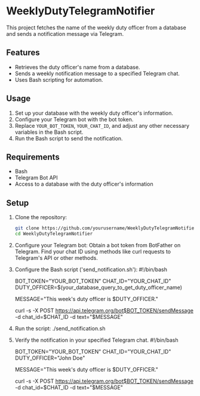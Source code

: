# WeeklyDutyTelegramNotifier

This project fetches the name of the weekly duty officer from a database and sends a notification message via Telegram.

## Features
- Retrieves the duty officer's name from a database.
- Sends a weekly notification message to a specified Telegram chat.
- Uses Bash scripting for automation.

## Usage
1. Set up your database with the weekly duty officer's information.
2. Configure your Telegram bot with the bot token.
3. Replace `YOUR_BOT_TOKEN`, `YOUR_CHAT_ID`, and adjust any other necessary variables in the Bash script.
4. Run the Bash script to send the notification.

## Requirements
- Bash
- Telegram Bot API
- Access to a database with the duty officer's information

## Setup
1. Clone the repository:
   ```bash
   git clone https://github.com/yourusername/WeeklyDutyTelegramNotifier.git
   cd WeeklyDutyTelegramNotifier
   
2. Configure your Telegram bot:
    Obtain a bot token from BotFather on Telegram.
    Find your chat ID using methods like curl requests to Telegram's API or other methods.

3. Configure the Bash script ('send_notification.sh'):
   #!/bin/bash

   BOT_TOKEN="YOUR_BOT_TOKEN"
   CHAT_ID="YOUR_CHAT_ID"
   DUTY_OFFICER=$(your_database_query_to_get_duty_officer_name)

   MESSAGE="This week's duty officer is $DUTY_OFFICER."

   curl -s -X POST https://api.telegram.org/bot$BOT_TOKEN/sendMessage -d chat_id=$CHAT_ID -d text="$MESSAGE"

4. Run the script:
   ./send_notification.sh

5. Verify the notification in your specified Telegram chat.
   #!/bin/bash

   BOT_TOKEN="YOUR_BOT_TOKEN"
   CHAT_ID="YOUR_CHAT_ID"
   DUTY_OFFICER="John Doe"

   MESSAGE="This week's duty officer is $DUTY_OFFICER."

   curl -s -X POST https://api.telegram.org/bot$BOT_TOKEN/sendMessage -d chat_id=$CHAT_ID -d text="$MESSAGE"

  
